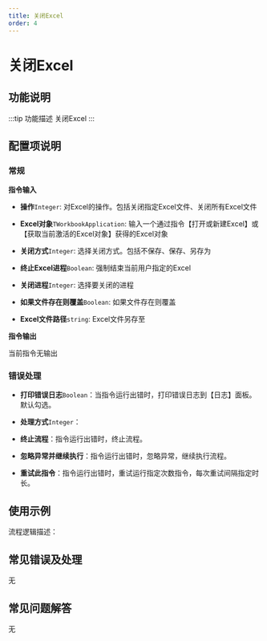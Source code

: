 ```yaml
---
title: 关闭Excel
order: 4
---
```


# 关闭Excel

## 功能说明

:::tip 功能描述
关闭Excel
:::

## 配置项说明

### 常规

**指令输入**

- **操作**`Integer`: 对Excel的操作。包括关闭指定Excel文件、关闭所有Excel文件

- **Excel对象**`TWorkbookApplication`: 输入一个通过指令【打开或新建Excel】或【获取当前激活的Excel对象】获得的Excel对象

- **关闭方式**`Integer`: 选择关闭方式。包括不保存、保存、另存为

- **终止Excel进程**`Boolean`: 强制结束当前用户指定的Excel

- **关闭进程**`Integer`: 选择要关闭的进程

- **如果文件存在则覆盖**`Boolean`: 如果文件存在则覆盖

- **Excel文件路径**`string`: Excel文件另存至

**指令输出**

当前指令无输出

### 错误处理

- **打印错误日志**`Boolean`：当指令运行出错时，打印错误日志到【日志】面板。默认勾选。

- **处理方式**`Integer`：

 - **终止流程**：指令运行出错时，终止流程。

 - **忽略异常并继续执行**：指令运行出错时，忽略异常，继续执行流程。

 - **重试此指令**：指令运行出错时，重试运行指定次数指令，每次重试间隔指定时长。

## 使用示例

流程逻辑描述：

## 常见错误及处理

无

## 常见问题解答

无

